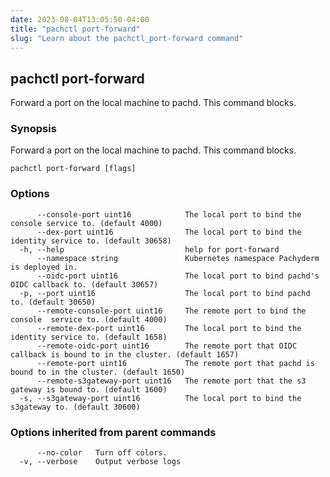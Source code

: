 ```yaml
---
date: 2023-08-04T13:05:50-04:00
title: "pachctl port-forward"
slug: "Learn about the pachctl_port-forward command"
---
```


## pachctl port-forward

Forward a port on the local machine to pachd. This command blocks.

### Synopsis

Forward a port on the local machine to pachd. This command blocks.

```
pachctl port-forward [flags]
```

### Options

```
      --console-port uint16            The local port to bind the console service to. (default 4000)
      --dex-port uint16                The local port to bind the identity service to. (default 30658)
  -h, --help                           help for port-forward
      --namespace string               Kubernetes namespace Pachyderm is deployed in.
      --oidc-port uint16               The local port to bind pachd's OIDC callback to. (default 30657)
  -p, --port uint16                    The local port to bind pachd to. (default 30650)
      --remote-console-port uint16     The remote port to bind the console  service to. (default 4000)
      --remote-dex-port uint16         The local port to bind the identity service to. (default 1658)
      --remote-oidc-port uint16        The remote port that OIDC callback is bound to in the cluster. (default 1657)
      --remote-port uint16             The remote port that pachd is bound to in the cluster. (default 1650)
      --remote-s3gateway-port uint16   The remote port that the s3 gateway is bound to. (default 1600)
  -s, --s3gateway-port uint16          The local port to bind the s3gateway to. (default 30600)
```

### Options inherited from parent commands

```
      --no-color   Turn off colors.
  -v, --verbose    Output verbose logs
```

